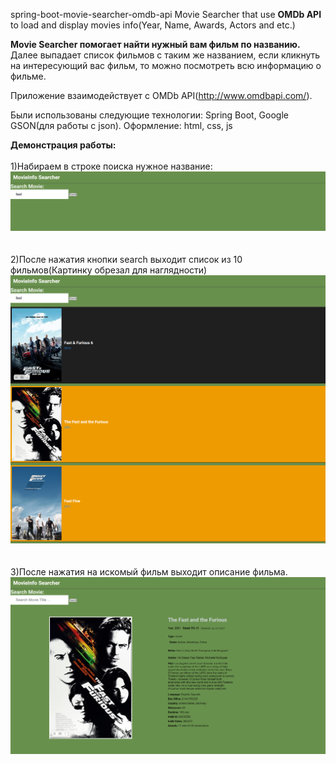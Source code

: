 spring-boot-movie-searcher-omdb-api
Movie Searcher that use <b>OMDb API</b> to load and display movies info(Year, Name, Awards, Actors and etc.)

<b>Movie Searcher помогает найти нужный вам фильм по названию.</b>
Далее выпадает список фильмов с таким же названием, если кликнуть на интересующий вас фильм, то можно посмотреть всю информацию о фильме.

Приложение взаимодействует с OMDb API(http://www.omdbapi.com/).

Были использованы следующие технологии: Spring Boot, Google GSON(для работы с json). Оформление: html, css, js

<b>Демонстрация работы:</b>
<br>
<br>
1)Набираем в строке поиска нужное название:
<img src="src/main/resources/static/images/1.png">
<br>
<br>
<br>
2)После нажатия кнопки search выходит список из 10 фильмов(Картинку обрезал для наглядности)
<img src="src/main/resources/static/images/2.png">
<br>
<br>
<br>
3)После нажатия на искомый фильм выходит описание фильма.
<img src="src/main/resources/static/images/3.png">